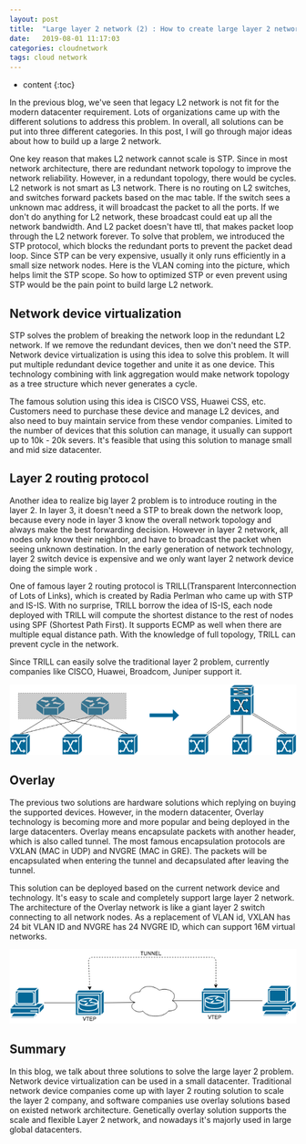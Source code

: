 ```yaml
---
layout: post
title:  "Large layer 2 network (2) : How to create large layer 2 network"
date:   2019-08-01 11:17:03
categories: cloudnetwork
tags: cloud network
---
```


* content
{:toc}

In the previous blog, we've seen that legacy L2 network is not fit for the modern datacenter requirement. Lots of organizations came up with the different solutions  to address this problem. In overall, all solutions can be put into three different categories. In this post, I will go through major ideas about how to build up a large 2 network.

One key reason that makes L2 network cannot scale is STP. Since in most network architecture, there are redundant network topology to improve the network reliability. However, in a redundant topology, there would be cycles. L2 network is not smart as L3 network. There is no routing on L2 switches, and switches forward packets based on the mac table. If the switch sees a unknown mac address, it will broadcast the packet to all the ports. If we don't do anything for L2 network, these broadcast could eat up all the network bandwidth.  And L2 packet doesn't have ttl, that makes packet loop through the L2 network forever. To solve that problem, we introduced the STP protocol, which blocks the redundant ports to prevent the packet dead loop. Since STP can be very expensive, usually it only runs efficiently in a small size network nodes. Here is the VLAN coming into the picture, which helps limit the STP scope.  So how to optimized STP or even prevent using STP would be the pain point to build large L2 network. 

## Network device virtualization
STP solves the problem of breaking the network loop in the redundant L2 network. If we remove the redundant devices, then we don't need the STP. Network device virtualization is using this idea to solve this problem. It will put multiple redundant device together and unite it as one device. This technology combining with link aggregation would make network topology as a tree structure which never generates a cycle. 

The famous solution using this idea is CISCO VSS, Huawei CSS, etc. Customers need to purchase these device and manage L2 devices, and also need to buy maintain service from these vendor companies. Limited to the number of devices that this solution can manage, it usually can support up to 10k - 20k severs. It's feasible that using this solution to manage small and mid size datacenter.

## Layer 2 routing protocol
Another idea to realize big layer 2 problem is to introduce routing in the layer 2. In layer 3, it doesn't need a STP to break down the network loop, because every node in layer 3 know the overall network topology and always make the best forwarding decision. However in layer 2 network, all nodes only know their neighbor, and have to broadcast the packet when seeing unknown destination. In the early generation of network technology, layer 2 switch device is expensive and we only want layer 2 network device doing the simple work .

One of famous layer 2 routing protocol is TRILL(Transparent Interconnection of Lots of Links), which is created by Radia Perlman who came up with STP and IS-IS. With no surprise, TRILL borrow the idea of IS-IS, each node deployed with TRILL will compute the shortest distance to the rest of nodes using SPF (Shortest Path First). It supports ECMP as well when there are multiple equal distance path. With the knowledge of full topology, TRILL can prevent cycle in the network.

Since TRILL can easily solve the traditional layer 2 problem, currently companies like CISCO, Huawei,  Broadcom, Juniper support it.

![image](/assets/DeviceVirtual.png) 

## Overlay 
The previous two solutions are hardware solutions which replying on buying the supported devices. However, in the modern datacenter, Overlay technology is becoming more and more popular and being deployed in the large datacenters. Overlay means encapsulate packets with another header, which is also called tunnel. The most famous encapsulation protocols are VXLAN (MAC in UDP) and NVGRE (MAC in GRE). The packets will be encapsulated when entering the tunnel and decapsulated after leaving the tunnel. 

This solution can be deployed based on the current network device and technology. It's easy to scale and completely support large layer 2 network. The architecture of the Overlay network is like a giant layer 2 switch connecting to all network nodes. As a replacement of VLAN id, VXLAN has 24 bit VLAN ID and NVGRE has 24 NVGRE ID, which can support  16M virtual networks.

![image](/assets/Overlay.png) 

## Summary
In this blog,  we talk about three solutions to solve the large layer 2 problem. Network device virtualization can be used in a small datacenter. Traditional network device companies come up with layer 2 routing solution to scale the layer 2 company, and software companies use overlay solutions based on existed network architecture. Genetically overlay solution supports the scale and flexible Layer 2 network, and nowadays it's majorly used in large global datacenters. 